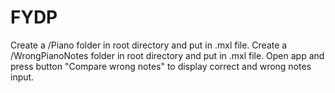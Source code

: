 # FYDP

Create a /Piano folder in root directory and put in .mxl file.
Create a /WrongPianoNotes folder in root directory and put in .mxl file.
Open app and press button "Compare wrong notes" to display correct and wrong notes input.